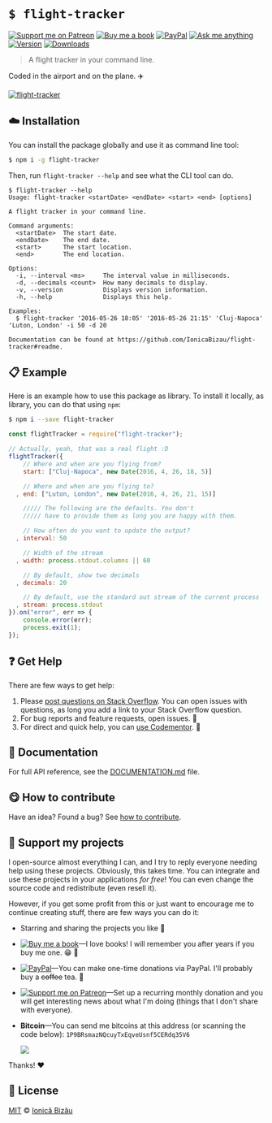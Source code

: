 <!-- Please do not edit this file. Edit the `blah` field in the `package.json` instead. If in doubt, open an issue. -->


# `$ flight-tracker`

 [![Support me on Patreon][badge_patreon]][patreon] [![Buy me a book][badge_amazon]][amazon] [![PayPal][badge_paypal_donate]][paypal-donations] [![Ask me anything](https://img.shields.io/badge/ask%20me-anything-1abc9c.svg)](https://github.com/IonicaBizau/ama) [![Version](https://img.shields.io/npm/v/flight-tracker.svg)](https://www.npmjs.com/package/flight-tracker) [![Downloads](https://img.shields.io/npm/dt/flight-tracker.svg)](https://www.npmjs.com/package/flight-tracker)

> A flight tracker in your command line.

Coded in the airport and on the plane. :airplane:

[![flight-tracker](http://i.imgur.com/IBFNbJA.png)](#)

## :cloud: Installation

You can install the package globally and use it as command line tool:


```sh
$ npm i -g flight-tracker
```


Then, run `flight-tracker --help` and see what the CLI tool can do.


```
$ flight-tracker --help
Usage: flight-tracker <startDate> <endDate> <start> <end> [options]

A flight tracker in your command line.

Command arguments:
  <startDate>  The start date.
  <endDate>    The end date.
  <start>      The start location.
  <end>        The end location.

Options:
  -i, --interval <ms>     The interval value in milliseconds.
  -d, --decimals <count>  How many decimals to display.
  -v, --version           Displays version information.
  -h, --help              Displays this help.

Examples:
  $ flight-tracker '2016-05-26 18:05' '2016-05-26 21:15' 'Cluj-Napoca' 'Luton, London' -i 50 -d 20

Documentation can be found at https://github.com/IonicaBizau/flight-tracker#readme.
```

## :clipboard: Example


Here is an example how to use this package as library. To install it locally, as library, you can do that using `npm`:

```sh
$ npm i --save flight-tracker
```



```js
const flightTracker = require("flight-tracker");

// Actually, yeah, that was a real flight :D
flightTracker({
    // Where and when are you flying from?
    start: ["Cluj-Napoca", new Date(2016, 4, 26, 18, 5)]

    // Where and when are you flying to?
  , end: ["Luton, London", new Date(2016, 4, 26, 21, 15)]

    ///// The following are the defaults. You don't
    ///// have to provide them as long you are happy with them.

    // How often do you want to update the output?
  , interval: 50

    // Width of the stream
  , width: process.stdout.columns || 60

    // By default, show two decimals
  , decimals: 20

    // By default, use the standard out stream of the current process
  , stream: process.stdout
}).on("error", err => {
    console.error(err);
    process.exit(1);
});
```



## :question: Get Help

There are few ways to get help:

 1. Please [post questions on Stack Overflow](https://stackoverflow.com/questions/ask). You can open issues with questions, as long you add a link to your Stack Overflow question.
 2. For bug reports and feature requests, open issues. :bug:
 3. For direct and quick help, you can [use Codementor](https://www.codementor.io/johnnyb). :rocket:


## :memo: Documentation

For full API reference, see the [DOCUMENTATION.md][docs] file.

## :yum: How to contribute
Have an idea? Found a bug? See [how to contribute][contributing].


## :sparkling_heart: Support my projects

I open-source almost everything I can, and I try to reply everyone needing help using these projects. Obviously,
this takes time. You can integrate and use these projects in your applications *for free*! You can even change the source code and redistribute (even resell it).

However, if you get some profit from this or just want to encourage me to continue creating stuff, there are few ways you can do it:

 - Starring and sharing the projects you like :rocket:
 - [![Buy me a book][badge_amazon]][amazon]—I love books! I will remember you after years if you buy me one. :grin: :book:
 - [![PayPal][badge_paypal]][paypal-donations]—You can make one-time donations via PayPal. I'll probably buy a ~~coffee~~ tea. :tea:
 - [![Support me on Patreon][badge_patreon]][patreon]—Set up a recurring monthly donation and you will get interesting news about what I'm doing (things that I don't share with everyone).
 - **Bitcoin**—You can send me bitcoins at this address (or scanning the code below): `1P9BRsmazNQcuyTxEqveUsnf5CERdq35V6`

    ![](https://i.imgur.com/z6OQI95.png)

Thanks! :heart:



## :scroll: License

[MIT][license] © [Ionică Bizău][website]

[badge_patreon]: http://ionicabizau.github.io/badges/patreon.svg
[badge_amazon]: http://ionicabizau.github.io/badges/amazon.svg
[badge_paypal]: http://ionicabizau.github.io/badges/paypal.svg
[badge_paypal_donate]: http://ionicabizau.github.io/badges/paypal_donate.svg
[patreon]: https://www.patreon.com/ionicabizau
[amazon]: http://amzn.eu/hRo9sIZ
[paypal-donations]: https://www.paypal.com/cgi-bin/webscr?cmd=_s-xclick&hosted_button_id=RVXDDLKKLQRJW
[donate-now]: http://i.imgur.com/6cMbHOC.png

[license]: http://showalicense.com/?fullname=Ionic%C4%83%20Biz%C4%83u%20%3Cbizauionica%40gmail.com%3E%20(https%3A%2F%2Fionicabizau.net)&year=2016#license-mit
[website]: https://ionicabizau.net
[contributing]: /CONTRIBUTING.md
[docs]: /DOCUMENTATION.md
